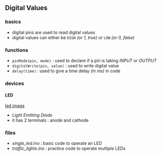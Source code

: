 ## Digital Values

### basics
- digital pins are used to read digital values
- digital values can either be `HIGH` _(or 1, true)_ or `LOW` _(or 0, false)_

### functions
- `pinMode(pin, mode)` : used to declare if a pin is taking _INPUT_ or _OUTPUT_
- `digitalWrite(pin, value)` : used to write digital value
- `delay(time)` : used to give a time delay _(in ms)_ in code

### devices

#### LED
[led image](https://search-static.byjusweb.com/question-images/byjus/ckeditor_assets/pictures/862730/original_17.png)
- _Light Emitting Diode_
- it has 2 terminals : anode and cathode

### files
- *single_led.ino* : basic code to operate an LED
- *traffic_lights.ino* : practice code to operate multiple LEDs